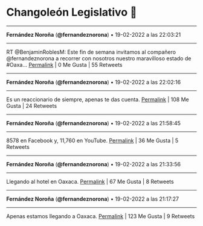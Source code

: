 # Changoleón Legislativo 🙈
*****
**Fernández Noroña** (**@fernandeznorona**) • 19-02-2022 a las 22:03:21
*****
RT @BenjaminRoblesM: Este fin de semana invitamos al compañero @fernandeznorona a recorrer con nosotros nuestro maravilloso estado de #Oaxa…
[Permalink](https://twitter.com/fernandeznorona/status/1495277877767589892) | 0 Me Gusta | 55 Retweets
*****
**Fernández Noroña** (**@fernandeznorona**) • 19-02-2022 a las 22:02:16
*****
Es un reaccionario de siempre, apenas te das cuenta.
[Permalink](https://twitter.com/fernandeznorona/status/1495277605095890947) | 108 Me Gusta | 24 Retweets
*****
**Fernández Noroña** (**@fernandeznorona**) • 19-02-2022 a las 21:58:45
*****
8578 en Facebook y, 11,760 en YouTube.
[Permalink](https://twitter.com/fernandeznorona/status/1495276721272246273) | 36 Me Gusta | 5 Retweets
*****
**Fernández Noroña** (**@fernandeznorona**) • 19-02-2022 a las 21:33:56
*****
Llegando al hotel en Oaxaca.
[Permalink](https://twitter.com/fernandeznorona/status/1495270474011582468) | 67 Me Gusta | 8 Retweets
*****
**Fernández Noroña** (**@fernandeznorona**) • 19-02-2022 a las 21:17:27
*****
Apenas estamos llegando a Oaxaca.
[Permalink](https://twitter.com/fernandeznorona/status/1495266325064781833) | 123 Me Gusta | 9 Retweets